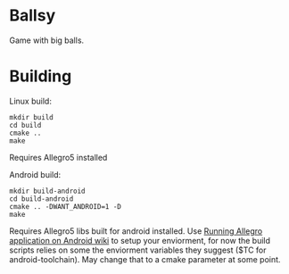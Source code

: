 # Ballsy
Game with big balls.


# Building
Linux build:
```
mkdir build
cd build
cmake ..
make
```

Requires Allegro5 installed

Android build:
```
mkdir build-android
cd build-android
cmake .. -DWANT_ANDROID=1 -D
make
```

Requires Allegro5 libs built for android installed.
Use [Running Allegro application on Android wiki](https://wiki.allegro.cc/index.php?title=Running_Allegro_applications_on_Android) to
setup your enviorment, for now the build scripts relies on some the enviorment variables they suggest ($TC for android-toolchain).
May change that to a cmake parameter at some point.
